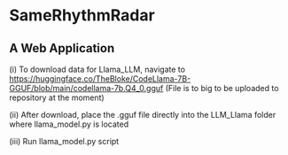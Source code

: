 # SameRhythmRadar

## A Web Application

(i) To download data for Llama_LLM, navigate to https://huggingface.co/TheBloke/CodeLlama-7B-GGUF/blob/main/codellama-7b.Q4_0.gguf (File is to big to be uploaded to repository at the moment)

(ii) After download, place the .gguf file directly into the LLM_Llama folder where llama_model.py is located

(iii) Run llama_model.py script
